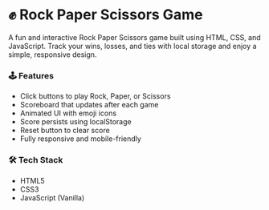 # ✊ Rock Paper Scissors Game

A fun and interactive Rock Paper Scissors game built using HTML, CSS, and JavaScript. Track your wins, losses, and ties with local storage and enjoy a simple, responsive design.

### 🕹 Features

- Click buttons to play Rock, Paper, or Scissors
- Scoreboard that updates after each game
- Animated UI with emoji icons
- Score persists using localStorage
- Reset button to clear score
- Fully responsive and mobile-friendly

### 🛠 Tech Stack

- HTML5  
- CSS3  
- JavaScript (Vanilla)  
